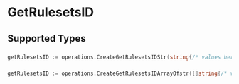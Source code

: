# GetRulesetsID


## Supported Types

### 

```go
getRulesetsID := operations.CreateGetRulesetsIDStr(string{/* values here */})
```

### 

```go
getRulesetsID := operations.CreateGetRulesetsIDArrayOfstr([]string{/* values here */})
```

